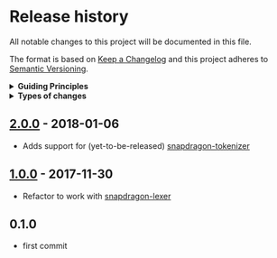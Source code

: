 # Release history

All notable changes to this project will be documented in this file.

The format is based on [Keep a Changelog](http://keepachangelog.com/en/1.0.0/)
and this project adheres to [Semantic Versioning](http://semver.org/spec/v2.0.0.html).

<details>
  <summary><strong>Guiding Principles</strong></summary>

- Changelogs are for humans, not machines.
- There should be an entry for every single version.
- The same types of changes should be grouped.
- Versions and sections should be linkable.
- The latest version comes first.
- The release date of each versions is displayed.
- Mention whether you follow Semantic Versioning.

</details>

<details>
  <summary><strong>Types of changes</strong></summary>

Changelog entries are classified using the following labels _(from [keep-a-changelog](http://keepachangelog.com/)_):

- `Added` for new features.
- `Changed` for changes in existing functionality.
- `Deprecated` for soon-to-be removed features.
- `Removed` for now removed features.
- `Fixed` for any bug fixes.
- `Security` in case of vulnerabilities.

</details>

## [2.0.0] - 2018-01-06

- Adds support for (yet-to-be-released) [snapdragon-tokenizer][tokenizer]

## [1.0.0] - 2017-11-30

- Refactor to work with [snapdragon-lexer][lexer]

## 0.1.0

- first commit

[2.0.0]: https://github.com/here-be/snapdragon-position/compare/1.0.0...2.0.0
[1.0.0]: https://github.com/here-be/snapdragon-position/compare/0.1.0...1.0.0
[keep-a-changelog]: https://github.com/olivierlacan/keep-a-changelog

[tokenizer]: https://github.com/here-be/snapdragon-tokenizer
[lexer]: https://github.com/here-be/snapdragon-lexer